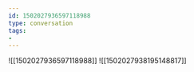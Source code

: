 ```yaml
---
id: 1502027936597118988
type: conversation
tags:
- 
---
```

![[1502027936597118988]]
![[1502027938195148817]]

